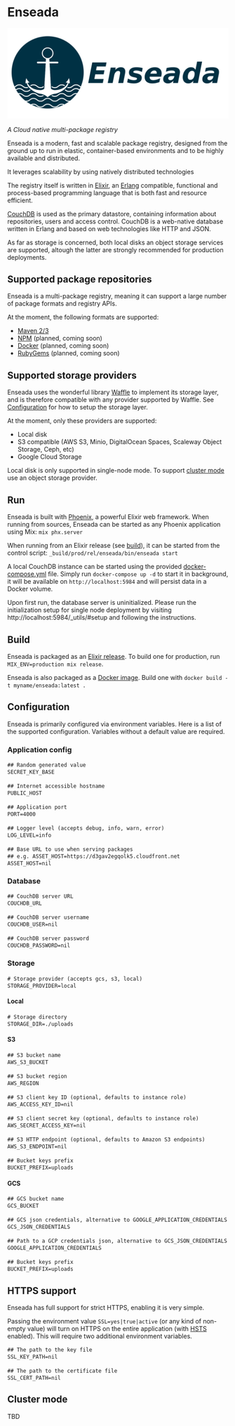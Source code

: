 # Enseada
![logo](./.github/logo-white.png)

*A Cloud native multi-package registry*  

Enseada is a modern, fast and scalable package registry, designed from the ground up to run in elastic, container-based environments and to be highly available and distributed.

It leverages scalability by using natively distributed technologies

The registry itself is written in [Elixir](https://elixir-lang.org), an [Erlang](https://www.erlang.org/) compatible,
functional and process-based programming language that is both fast and resource efficient.

[CouchDB](https://couchdb.apache.org/) is used as the primary datastore, containing information about
repositories, users and access control. CouchDB is a web-native database written in Erlang and based on web technologies
like HTTP and JSON.

As far as storage is concerned, both local disks an object storage services are supported, altough
the latter are strongly recommended for production deployments.

## Supported package repositories

Enseada is a multi-package registry, meaning it can support a large number of package 
formats and registry APIs.

At the moment, the following formats are supported:

- [Maven 2/3]()
- [NPM]() (planned, coming soon)
- [Docker]() (planned, coming soon)
- [RubyGems]() (planned, coming soon)

## Supported storage providers

Enseada uses the wonderful library [Waffle](https://github.com/stavro/arc) to implement
its storage layer, and is therefore compatible with any provider supported by Waffle.
See [Configuration](#configuration) for how to setup the storage layer.

At the moment, only these providers are supported:

- Local disk
- S3 compatible (AWS S3, Minio, DigitalOcean Spaces, Scaleway Object Storage, Ceph, etc)
- Google Cloud Storage

Local disk is only supported in single-node mode. To support [cluster mode](#cluster-mode) use an object storage provider.

## Run
Enseada is built with [Phoenix](https://www.phoenixframework.org/), a powerful Elixir web framework.
When running from sources, Enseada can be started as any Phoenix application using Mix:
`mix phx.server`

When running from an Elixir release (see [build](#build)), it can be started from the control script:
`_build/prod/rel/enseada/bin/enseada start`

A local CouchDB instance can be started using the provided [docker-compose.yml](./docker-compose.yml) file.
Simply run `docker-compose up -d` to start it in background, it will be available on `http://localhost:5984` and will
persist data in a Docker volume.

Upon first run, the database server is uninitialized. Please run the initialization setup for 
single node deployment by visiting http://localhost:5984/_utils/#setup and following the instructions.

## Build
Enseada is packaged as an [Elixir release](https://hexdocs.pm/mix/Mix.Tasks.Release.html).
To build one for production, run `MIX_ENV=production mix release`.

Enseada is also packaged as a [Docker image](https://www.docker.com/). Build one with `docker build -t myname/enseada:latest .`

## Configuration
Enseada is primarily configured via environment variables. Here is a list of the supported configuration.
Variables without a default value are required.

### Application config
```.env
## Random generated value
SECRET_KEY_BASE

## Internet accessible hostname
PUBLIC_HOST

## Application port
PORT=4000

## Logger level (accepts debug, info, warn, error)
LOG_LEVEL=info

## Base URL to use when serving packages 
## e.g. ASSET_HOST=https://d3gav2egqolk5.cloudfront.net
ASSET_HOST=nil
```

### Database

```.env
## CouchDB server URL
COUCHDB_URL

## CouchDB server username
COUCHDB_USER=nil

## CouchDB server password
COUCHDB_PASSWORD=nil
```

### Storage

```.env
# Storage provider (accepts gcs, s3, local) 
STORAGE_PROVIDER=local
```

#### Local
```.env
# Storage directory
STORAGE_DIR=./uploads
```

#### S3
```.env
## S3 bucket name
AWS_S3_BUCKET

## S3 bucket region
AWS_REGION

## S3 client key ID (optional, defaults to instance role)
AWS_ACCESS_KEY_ID=nil

## S3 client secret key (optional, defaults to instance role)
AWS_SECRET_ACCESS_KEY=nil

## S3 HTTP endpoint (optional, defaults to Amazon S3 endpoints)
AWS_S3_ENDPOINT=nil

## Bucket keys prefix
BUCKET_PREFIX=uploads
```

#### GCS
```.env
## GCS bucket name
GCS_BUCKET

## GCS json credentials, alternative to GOOGLE_APPLICATION_CREDENTIALS
GCS_JSON_CREDENTIALS

## Path to a GCP credentials json, alternative to GCS_JSON_CREDENTIALS 
GOOGLE_APPLICATION_CREDENTIALS

## Bucket keys prefix
BUCKET_PREFIX=uploads
```


## HTTPS support
Enseada has full support for strict HTTPS, enabling it is very simple.

Passing the environment value `SSL=yes|true|active` (or any kind of non-empty value) will turn on
HTTPS on the entire application (with [HSTS](https://en.wikipedia.org/wiki/HTTP_Strict_Transport_Security) enabled). This will require two
additional environment variables.

```.env
## The path to the key file
SSL_KEY_PATH=nil

## The path to the certificate file
SSL_CERT_PATH=nil
```

## Cluster mode
TBD